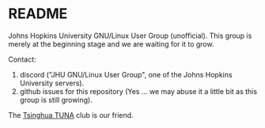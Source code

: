 # README
Johns Hopkins University GNU/Linux User Group (unofficial).
This group is merely at the beginning stage and we are waiting for it to grow.

Contact:
1. discord ("JHU GNU/Linux User Group", one of the Johns Hopkins University servers). 
2. github issues for this repository (Yes ... we may abuse it a little bit as this group is still growing).

The [Tsinghua TUNA](https://tuna.moe/) club is our friend.
